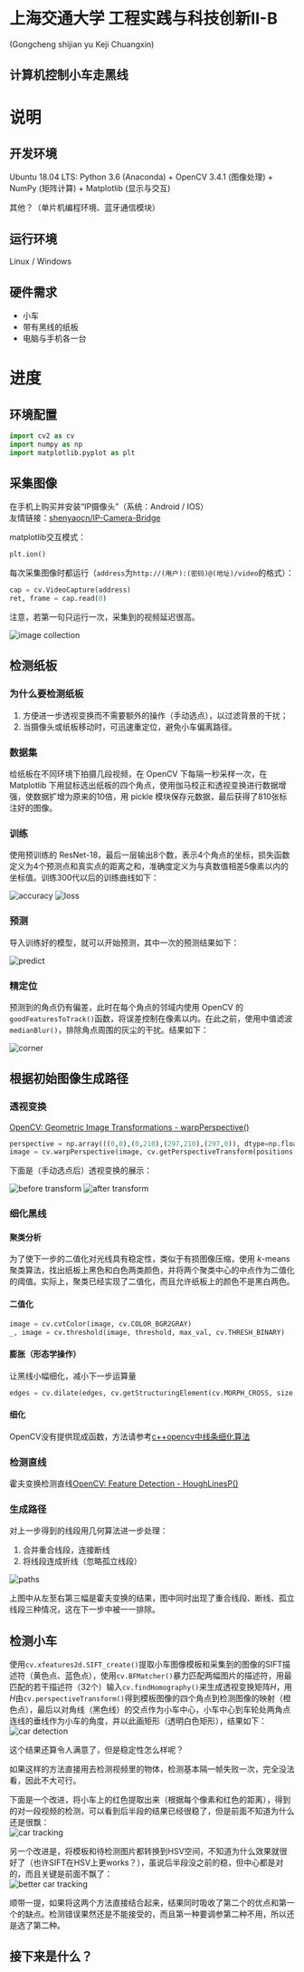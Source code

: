 # 上海交通大学 工程实践与科技创新Ⅱ-B
(Gongcheng shijian yu Keji Chuangxin)
## 计算机控制小车走黑线

# 说明
## 开发环境
Ubuntu 18.04 LTS: Python 3.6 (Anaconda) + OpenCV 3.4.1 (图像处理) + NumPy (矩阵计算) + Matplotlib (显示与交互)

其他？（单片机编程环境、蓝牙通信模块）

## 运行环境
Linux / Windows

## 硬件需求
- 小车
- 带有黑线的纸板
- 电脑与手机各一台

# 进度
## 环境配置
```python
import cv2 as cv
import numpy as np
import matplotlib.pyplot as plt
```
## 采集图像
在手机上购买并安装“IP摄像头”（系统：Android / IOS）  
友情链接：[shenyaocn/IP-Camera-Bridge](https://github.com/shenyaocn/IP-Camera-Bridge)

matplotlib交互模式：
```python
plt.ion()
```

每次采集图像时都运行（`address`为`http://(用户):(密码)@(地址)/video`的格式）：
```python
cap = cv.VideoCapture(address)
ret, frame = cap.read(0)
```

注意，若第一句只运行一次，采集到的视频延迟很高。

![image collection](/shot/IMG_0298.JPG)

## 检测纸板
### 为什么要检测纸板
1. 方便进一步透视变换而不需要额外的操作（手动选点），以过滤背景的干扰；
2. 当摄像头或纸板移动时，可迅速重定位，避免小车偏离路径。

### 数据集
给纸板在不同环境下拍摄几段视频，在 OpenCV 下每隔一秒采样一次，在 Matplotlib 下用鼠标选出纸板的四个角点，使用伽马校正和透视变换进行数据增强，使数据扩增为原来的10倍，用 pickle 模块保存元数据，最后获得了810张标注好的图像。

### 训练
使用预训练的 ResNet-18，最后一层输出8个数，表示4个角点的坐标，损失函数定义为4个预测点和真实点的距离之和，准确度定义为与真数值相差5像素以内的坐标值。训练300代以后的训练曲线如下：

![accuracy](/shot/acc.png)
![loss](/shot/loss.png)

### 预测
导入训练好的模型，就可以开始预测，其中一次的预测结果如下：

![predict](/shot/Figure_4.png)

### 精定位
预测到的角点仍有偏差，此时在每个角点的邻域内使用 OpenCV 的`goodFeaturesToTrack()`函数，将误差控制在像素以内。在此之前，使用中值滤波`medianBlur()`，排除角点周围的灰尘的干扰。结果如下：

![corner](/shot/Figure_5.png)

## 根据初始图像生成路径
### 透视变换
[OpenCV: Geometric Image Transformations - warpPerspective()](https://docs.opencv.org/3.4.3/da/d54/group__imgproc__transform.html#gaf73673a7e8e18ec6963e3774e6a94b87)
```python
perspective = np.array(((0,0),(0,210),(297,210),(297,0)), dtype=np.float32)
image = cv.warpPerspective(image, cv.getPerspectiveTransform(positions, perspective), (291,210))
```

下面是（手动选点后）透视变换的展示：

![before transform](/shot/Figure_1.png)
![after transform](/shot/Figure_2.png)

### 细化黑线
#### 聚类分析
为了使下一步的二值化对光线具有稳定性，类似于有损图像压缩，使用 $k$-means 聚类算法，找出纸板上黑色和白色两类颜色，并将两个聚类中心的中点作为二值化的阈值。实际上，聚类已经实现了二值化，而且允许纸板上的颜色不是黑白两色。
#### 二值化
```python
image = cv.cvtColor(image, cv.COLOR_BGR2GRAY)
_, image = cv.threshold(image, threshold, max_val, cv.THRESH_BINARY)
```
#### 膨胀（形态学操作）
让黑线小幅细化，减小下一步运算量
```python
edges = cv.dilate(edges, cv.getStructuringElement(cv.MORPH_CROSS, size, kernel))
```
#### 细化
OpenCV没有提供现成函数，方法请参考[c++opencv中线条细化算法](https://www.cnblogs.com/Summerio/p/8284602.html)

### 检测直线
霍夫变换检测直线[OpenCV: Feature Detection - HoughLinesP()](https://docs.opencv.org/3.4.3/dd/d1a/group__imgproc__feature.html#ga8618180a5948286384e3b7ca02f6feeb)

### 生成路径
对上一步得到的线段用几何算法进一步处理：
1. 合并重合线段，连接断线
2. 将线段连成折线（忽略孤立线段）

![paths](/shot/Figure_3.png)

上图中从左至右第三幅是霍夫变换的结果，图中同时出现了重合线段、断线、孤立线段三种情况，这在下一步中被一一排除。

## 检测小车
使用`cv.xfeatures2d.SIFT_create()`提取小车图像模板和采集到的图像的SIFT描述符（黄色点、蓝色点），使用`cv.BFMatcher()`暴力匹配两幅图片的描述符，用最匹配的若干描述符（32个）输入`cv.findHomography()`来生成透视变换矩阵$H$，用$H$由`cv.perspectiveTransform()`得到模板图像的四个角点到检测图像的映射（橙色点），最后以对角线（黑色线）的交点作为小车中心，小车中心到车轮处两角点连线的垂线作为小车的角度，并以此画矩形（透明白色矩形），结果如下：  
![car detection](/shot/Figure_6.png)

这个结果还算令人满意了，但是稳定性怎么样呢？

如果这样的方法直接用去检测视频里的物体，检测基本隔一帧失败一次，完全没法看，因此不大可行。

下面是一个改进，将小车上的红色提取出来（根据每个像素和红色的距离），得到的对一段视频的检测，可以看到后半段的结果已经很稳了，但是前面不知道为什么还是很飘：  
![car tracking](/shot/tracking.gif)

另一个改进是，将模板和待检测图片都转换到HSV空间，不知道为什么效果就很好了（也许SIFT在HSV上更works？），虽说后半段没之前的稳，但中心都是对的，而且关键是前面不飘了：  
![better car tracking](/shot/tracking-better.gif)

顺带一提，如果将这两个方法直接结合起来，结果同时吸收了第二个的优点和第一个的缺点。检测错误果然还是不能接受的，而且第一种要调参第二种不用，所以还是选了第二种。

## 接下来是什么？